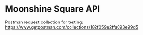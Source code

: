 # Moonshine Square API

Postman request collection for testing:
https://www.getpostman.com/collections/182f059e2ffa093e99d5